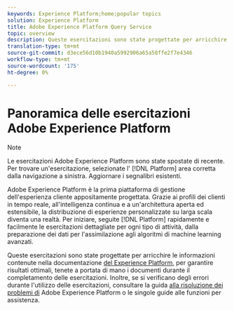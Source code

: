 ```yaml
---
keywords: Experience Platform;home;popular topics
solution: Experience Platform
title: Adobe Experience Platform Query Service
topic: overview
description: Queste esercitazioni sono state progettate per arricchire le informazioni contenute nella documentazione del Experience Platform , per garantire risultati ottimali, è necessario tenere a portata di mano i documenti durante il completamento delle esercitazioni.
translation-type: tm+mt
source-git-commit: d3ece56d10b1940a5992906a65a50ffe2f7e4346
workflow-type: tm+mt
source-wordcount: '175'
ht-degree: 0%

---
```



# Panoramica delle esercitazioni Adobe Experience Platform

>[!NOTE]
>
>Le esercitazioni Adobe Experience Platform sono state spostate di recente. Per trovare un&#39;esercitazione, selezionate l&#39; [!DNL Platform] area corretta dalla navigazione a sinistra. Aggiornare i segnalibri esistenti.

Adobe Experience Platform è la prima piattaforma di gestione dell&#39;esperienza cliente appositamente progettata. Grazie ai profili dei clienti in tempo reale, all&#39;intelligenza continua e a un&#39;architettura aperta ed estensibile, la distribuzione di esperienze personalizzate su larga scala diventa una realtà. Per iniziare, seguite [!DNL Platform] rapidamente e facilmente le esercitazioni dettagliate per ogni tipo di attività, dalla preparazione dei dati per l&#39;assimilazione agli algoritmi di machine learning avanzati.

Queste esercitazioni sono state progettate per arricchire le informazioni contenute nella documentazione [del Experience Platform](../landing/documentation/overview.md), per garantire risultati ottimali, tenete a portata di mano i documenti durante il completamento delle esercitazioni. Inoltre, se si verificano degli errori durante l&#39;utilizzo delle esercitazioni, consultare la guida [alla risoluzione dei problemi di](../landing/troubleshooting.md) Adobe Experience Platform o le singole guide alle funzioni per assistenza.